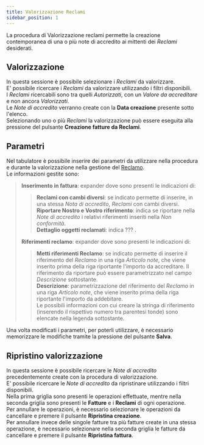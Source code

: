 ```yaml
---
title: Valorizzazione Reclami
sidebar_position: 1
---
```


La procedura di Valorizzazione reclami permette la creazione contemporanea di una o più note di accredito ai mittenti dei *Reclami* desiderati.   

## Valorizzazione
In questa sessione è possibile selezionare i *Reclami* da valorizzare.   
E' possibile ricercare i *Reclami* da valorizzare utilizzando i filtri disponibili.   
I *Reclami* ricercabili sono tra quelli *Autorizzati*, con un *Valore da accreditare* e non ancora *Valorizzati*.   
Le *Note di accredito* verranno create con la **Data creazione** presente sotto l'elenco.   
Selezionando uno o più *Reclami* la valorizzazione può essere eseguita alla pressione del pulsante **Creazione fatture da Reclami**.   

## Parametri 
Nel tabulatore è possibile inserire dei parametri da utilizzare nella procedura e durante la valorizzazione nella gestione del [Reclamo](/docs/quality/claims-and-non-compliance/claims/claim).   
Le informazioni gestite sono:   
> **Inserimento in fattura**: expander dove sono presenti le indicazioni di:   
>> **Reclami con cambi diversi**: se indicato permette di inserire, in una stessa *Nota di accredito*, *Reclami* con cambi diversi.   
>> **Riportare Nostro e Vostro riferimento**: indica se riportare nella *Note di accredito* i relativi riferimenti inseriti nella *Non conformità*.   
>> **Dettaglio oggetti reclamati**: indica ??? .   
>   
> **Riferimenti reclamo**: expander dove sono presenti le indicazioni di:   
>> **Metti riferimenti Reclamo**: se indicato permette di inserire il riferimento del *Reclamo* in una riga *Articolo note*, che viene inserito prima della riga riportante l'importo da accreditare. Il riferimento da riportare può essere parametrizzato nel campo *Descrizione* sottostante.   
>> **Descrizione**: parametrizzazione del riferimento del *Reclamo* in una riga *Articolo note*, che viene inserito prima della riga riportante l'importo da addebitare.   
>> Le possibili informazioni con cui creare la stringa di riferimento (inserendo il rispettivo numero tra parentesi tonde) sono elencate nella legenda sottostante.   
>>
Una volta modificati i parametri, per poterli utilizzare, è necessario memorizzare le modifiche tramite la pressione del pulsante **Salva**.

## Ripristino valorizzazione
In questa sessione è possibile ricercare le *Note di accredito* precedentemente create con la procedura di valorizzazione.   
E' possibile ricercare le *Note di accredito* da ripristinare utilizzando i filtri disponibili.   
Nella prima griglia sono presenti le operazioni effettuate, mentre nella seconda griglia sono presenti le **Fatture** e i **Reclami** di ogni operazione.   
Per annullare le operazioni, è necessario selezionare le operazioni da cancellare e premere il pulsante **Ripristina creazione**.   
Per annullare invece delle singole fatture tra più fatture create in una stessa operazione, è necessario selezionare nella seconda griglia le fatture da cancellare e premere il pulsante **Ripristina fattura**.   